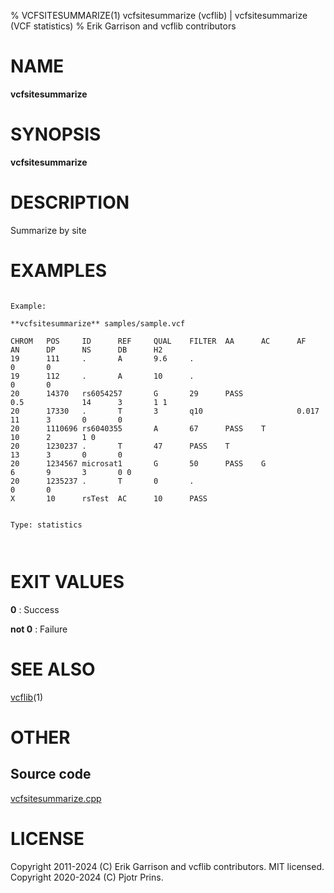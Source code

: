 % VCFSITESUMMARIZE(1) vcfsitesummarize (vcflib) | vcfsitesummarize (VCF statistics)
% Erik Garrison and vcflib contributors

# NAME

**vcfsitesummarize**

# SYNOPSIS

**vcfsitesummarize** <vcf file>

# DESCRIPTION

Summarize by site





# EXAMPLES

```

Example:

**vcfsitesummarize** samples/sample.vcf

CHROM   POS     ID      REF     QUAL    FILTER  AA      AC      AF      AN      DP      NS      DB      H2
19      111     .       A       9.6     .                                                       0       0
19      112     .       A       10      .                                                       0       0
20      14370   rs6054257       G       29      PASS                    0.5             14      3       1 1
20      17330   .       T       3       q10                     0.017           11      3       0       0
20      1110696 rs6040355       A       67      PASS    T                               10      2       1 0
20      1230237 .       T       47      PASS    T                               13      3       0       0
20      1234567 microsat1       G       50      PASS    G                       6       9       3       0 0
20      1235237 .       T       0       .                                                       0       0
X       10      rsTest  AC      10      PASS


Type: statistics

      

```



# EXIT VALUES

**0**
: Success

**not 0**
: Failure

# SEE ALSO



[vcflib](./vcflib.md)(1)



# OTHER

## Source code

[vcfsitesummarize.cpp](https://github.com/vcflib/vcflib/blob/master/src/vcfsitesummarize.cpp)

# LICENSE

Copyright 2011-2024 (C) Erik Garrison and vcflib contributors. MIT licensed.
Copyright 2020-2024 (C) Pjotr Prins.

<!--
  Created with ./scripts/bin2md.rb scripts/bin2md-template.erb
-->
